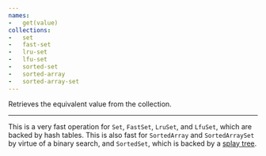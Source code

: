 ```yaml
---
names:
-   get(value)
collections:
-   set
-   fast-set
-   lru-set
-   lfu-set
-   sorted-set
-   sorted-array
-   sorted-array-set
---
```


Retrieves the equivalent value from the collection.

---

This is a very fast operation for `Set`, `FastSet`, `LruSet`, and `LfuSet`,
which are backed by hash tables.
This is also fast for `SortedArray` and `SortedArraySet` by virtue of a binary
search, and `SortedSet`, which is backed by a [splay tree][SplayTree].

[SplayTree]: http://en.wikipedia.org/wiki/Splay_tree

